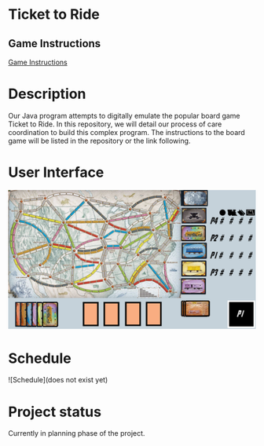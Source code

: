 # Ticket to Ride

## Game Instructions
[Game Instructions](resources/instructions.pdf)

# Description
Our Java program attempts to digitally emulate the popular board game Ticket to Ride. In this repository, we will detail our process of care coordination to build this complex program. The instructions to the board game will be listed in the repository or the link following.

# User Interface
![UI](resources/UI.png)

# Schedule
![Schedule](does not exist yet)

# Project status
Currently in planning phase of the project. 
